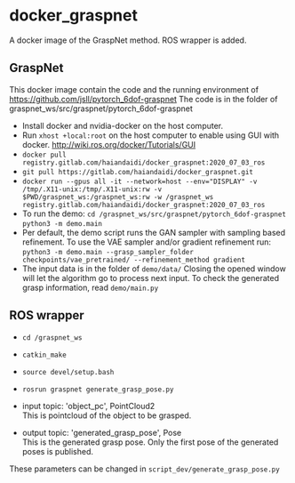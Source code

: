 # docker_graspnet

A docker image of the GraspNet method.
ROS wrapper is added.

## GraspNet
This docker image contain the code and the running environment of https://github.com/jsll/pytorch_6dof-graspnet
The code is in the folder of graspnet_ws/src/graspnet/pytorch_6dof-graspnet

* Install docker and nvidia-docker on the host computer.
* Run `xhost +local:root` on the host computer to enable using GUI with docker.
  http://wiki.ros.org/docker/Tutorials/GUI
* `docker pull registry.gitlab.com/haiandaidi/docker_graspnet:2020_07_03_ros`
* `git pull https://gitlab.com/haiandaidi/docker_graspnet.git`
* `docker run --gpus all -it --network=host --env="DISPLAY" -v /tmp/.X11-unix:/tmp/.X11-unix:rw -v $PWD/graspnet_ws:/graspnet_ws:rw -w /graspnet_ws registry.gitlab.com/haiandaidi/docker_graspnet:2020_07_03_ros`
* To run the demo:
  `cd /graspnet_ws/src/graspnet/pytorch_6dof-graspnet`
  `python3 -m demo.main`
* Per default, the demo script runs the GAN sampler with sampling based refinement. To use the VAE sampler and/or gradient refinement run:
  `python3 -m demo.main --grasp_sampler_folder checkpoints/vae_pretrained/ --refinement_method gradient`
* The input data is in the folder of `demo/data/`
  Closing the opened window will let the algorithm go to process next input.
  To check the generated grasp information, read `demo/main.py`

## ROS wrapper
* `cd /graspnet_ws`
* `catkin_make`
* `source devel/setup.bash`
* `rosrun graspnet generate_grasp_pose.py`

* input topic: 'object_pc', PointCloud2 <br />
  This is pointcloud of the object to be grasped.
* output topic: 'generated_grasp_pose', Pose <br />
  This is the generated grasp pose. Only the first pose of the generated poses is published.


These parameters can be changed in `script_dev/generate_grasp_pose.py`